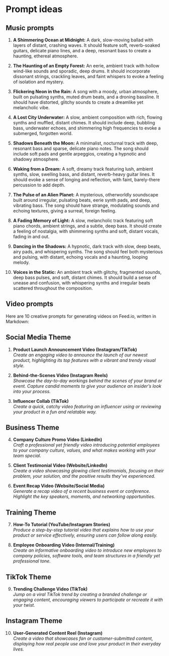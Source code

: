 # Prompt ideas


## Music prompts

1. **A Shimmering Ocean at Midnight:** A dark, slow-moving ballad with layers of distant, crashing waves. It should feature soft, reverb-soaked guitars, delicate piano lines, and a deep, resonant bass to create a haunting, ethereal atmosphere.

2. **The Haunting of an Empty Forest:** An eerie, ambient track with hollow wind-like sounds and sporadic, deep drums. It should incorporate dissonant strings, crackling leaves, and faint whispers to evoke a feeling of isolation and mystery.

3. **Flickering Neon in the Rain:** A song with a moody, urban atmosphere, built on pulsating synths, muted drum beats, and a droning bassline. It should have distorted, glitchy sounds to create a dreamlike yet melancholic vibe.

4. **A Lost City Underwater:** A slow, ambient composition with rich, flowing synths and muffled, distant chimes. It should include deep, bubbling bass, underwater echoes, and shimmering high frequencies to evoke a submerged, forgotten world.

5. **Shadows Beneath the Moon:** A minimalist, nocturnal track with deep, resonant bass and sparse, delicate piano notes. The song should include soft pads and gentle arpeggios, creating a hypnotic and shadowy atmosphere.

6. **Waking from a Dream:** A soft, dreamy track featuring lush, ambient synths, slow, swelling bass, and distant, reverb-heavy guitar lines. It should evoke a sense of longing and reflection, with faint, barely-there percussion to add depth.

7. **The Pulse of an Alien Planet:** A mysterious, otherworldly soundscape built around irregular, pulsating beats, eerie synth pads, and deep, vibrating bass. The song should have strange, modulating sounds and echoing textures, giving a surreal, foreign feeling.

8. **A Fading Memory of Light:** A slow, melancholic track featuring soft piano chords, ambient strings, and a subtle, deep bass. It should create a feeling of nostalgia, with shimmering synths and soft, distant vocals, fading in and out.

9. **Dancing in the Shadows:** A hypnotic, dark track with slow, deep beats, airy pads, and whispering synths. The song should feel both mysterious and pulsing, with distant, echoing vocals and a haunting, looping melody.

10. **Voices in the Static:** An ambient track with glitchy, fragmented sounds, deep bass pulses, and soft, distant chimes. It should build a sense of unease and confusion, with whispering synths and irregular beats scattered throughout the composition.

## Video prompts

Here are 10 creative prompts for generating videos on Feed.io, written in Markdown:

## Social Media Theme

1. **Product Launch Announcement Video (Instagram/TikTok)**  
   *Create an engaging video to announce the launch of our newest product, highlighting its top features with a vibrant and trendy visual style.*

2. **Behind-the-Scenes Video (Instagram Reels)**  
   *Showcase the day-to-day workings behind the scenes of your brand or event. Capture candid moments to give your audience an insider’s look into your process.*

3. **Influencer Collab (TikTok)**  
   *Create a quick, catchy video featuring an influencer using or reviewing your product in a fun and relatable way.*

## Business Theme

4. **Company Culture Promo Video (LinkedIn)**  
   *Craft a professional yet friendly video introducing potential employees to your company culture, values, and what makes working with your team special.*

5. **Client Testimonial Video (Website/LinkedIn)**  
   *Create a video showcasing glowing client testimonials, focusing on their problem, your solution, and the positive results they've experienced.*

6. **Event Recap Video (Website/Social Media)**  
   *Generate a recap video of a recent business event or conference. Highlight the key speakers, moments, and networking opportunities.*

## Training Theme

7. **How-To Tutorial (YouTube/Instagram Stories)**  
   *Produce a step-by-step tutorial video that explains how to use your product or service effectively, ensuring users can follow along easily.*

8. **Employee Onboarding Video (Internal/Training)**  
   *Create an informative onboarding video to introduce new employees to company policies, software tools, and team structures in a friendly yet professional tone.*

## TikTok Theme

9. **Trending Challenge Video (TikTok)**  
   *Jump on a viral TikTok trend by creating a branded challenge or engaging content, encouraging viewers to participate or recreate it with your twist.*

## Instagram Theme

10. **User-Generated Content Reel (Instagram)**  
    *Create a video that showcases fan or customer-submitted content, displaying how real people use and love your product in their everyday lives.*


